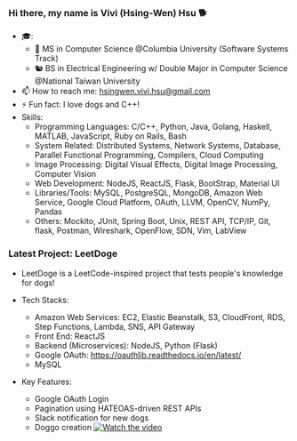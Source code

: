### Hi there, my name is Vivi (Hsing-Wen) Hsu 🐕

<!--
**hsingwenhsu/hsingwenhsu** is a ✨ _special_ ✨ repository because its `README.md` (this file) appears on your GitHub profile.

Here are some ideas to get you started:

- 🔭 I’m currently working on ...
- 🌱 I’m currently learning ...
- 👯 I’m looking to collaborate on ...
- 🤔 I’m looking for help with ...
- 💬 Ask me about ...
- 📫 How to reach me: ...
- 😄 Pronouns: ...
- ⚡ Fun fact: ...
-->
- 🎓: 
    - 🦁 MS in Computer Science @Columbia University (Software Systems Track)
    - 🐿️ BS in Electrical Engineering w/ Double Major in Computer Science @National Taiwan University     
- 📫 How to reach me: hsingwen.vivi.hsu@gmail.com
- ⚡ Fun fact: I love dogs and C++!
- Skills:
    - Programming Languages: C/C++, Python, Java, Golang, Haskell, MATLAB, JavaScript, Ruby on Rails, Bash
    - System Related: Distributed Systems, Network Systems, Database, Parallel Functional Programming, Compilers, Cloud Computing
    - Image Processing: Digital Visual Effects, Digital Image Processing, Computer Vision
    - Web Development: NodeJS, ReactJS, Flask, BootStrap, Material UI
    - Libraries/Tools: MySQL, PostgreSQL, MongoDB, Amazon Web Service, Google Cloud Platform, OAuth, LLVM, OpenCV, NumPy, Pandas
    - Others: Mockito, JUnit, Spring Boot, Unix, REST API, TCP/IP, Git, flask, Postman, Wireshark, OpenFlow, SDN, Vim, LabView

### Latest Project: LeetDoge
- LeetDoge is a LeetCode-inspired project that tests people's knowledge for dogs!
- Tech Stacks:
    - Amazon Web Services: EC2, Elastic Beanstalk, S3, CloudFront, RDS, Step Functions, Lambda, SNS, API Gateway
    - Front End: ReactJS
    - Backend (Microservices): NodeJS, Python (Flask)
    - Google OAuth: https://oauthlib.readthedocs.io/en/latest/
    - MySQL
   
- Key Features:
    - Google OAuth Login
    - Pagination using HATEOAS-driven REST APIs
    - Slack notification for new dogs
    - Doggo creation
[![Watch the video](https://i.imgur.com/8BQ3oOx.png)](https://www.youtube.com/watch?v=16pxKZIjH1o)
